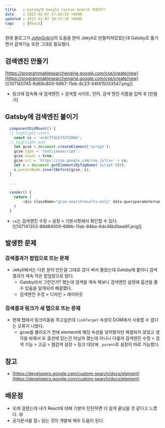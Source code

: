 ```yaml
---
title   : Gatsby에 Google Custom Search 적용하기   
date    : 2021-02-07 17:04:55 +0900
updated : 2021-02-07 18:15:28 +0900
tags    : [React]
---
```


 원래 블로그가 [JohnGrib](https://johngrib.github.io/)님의 도움을 받아 Jekyll로 만들어져있었는데 Gatsby로 옮기면서 검색기능 또한 그대로 필요했다.  
   
   
## 검색엔진 만들기    
[https://programmablesearchengine.google.com/cse/create/new](https://programmablesearchengine.google.com/cse/create/new)    
![[107140745-8d69c800-6967-11eb-8c23-64f415033547.png]]
 
 - 링크에 접속해 새 검색엔진 > 검색할 사이트, 언어, 검색 엔진 이름을 입력 후 [만들기]  
     
     
## Gatsby에 검색엔진 붙이기  

```js   
  componentDidMount() {
  // highlight-start
    const cx = 'ec8c77d15f537286d';
  // highlight-end  
    let gcse = document.createElement('script');
    gcse.type = 'text/javascript';
    gcse.async = true;
    gcse.src = 'https://cse.google.com/cse.js?cx=' + cx;
    let s = document.getElementsByTagName('script')[0];
    s.parentNode.insertBefore(gcse, s);
  }
  
  ... 
  
  render() {
    return (
        <div className="gcse-searchresults-only" data-queryparametername="searchString"></div>
    )
  }
```  

- `cx`는 검색엔진 수정 > 설정 > 기본사항에서 확인할 수 있다.   
![[107141353-89d84000-696b-11eb-94ba-6dc46b0bea91.png]]
  
  
  
## 발생한 문제  

### 검색결과가 팝업으로 뜨는 문제  
- Jekyll에서는 다른 분이 만든걸 그대로 갔다 써서 몰랐는데 Gatsby에 붙이니 검색결과가 계속 작은 팝업창으로 떴다.  
  - Gatsby라서 그런건가? 했는데 검색을 계속 해보니 검색엔진 설정에 옵션을 줄 수 있음을 알게되어 해결했다.  
  - 검색엔진 수정 > 디자인 > 레이아웃  
    
### 검색결과 링크가 새 탭으로 뜨는 문제  
- 현재 탭에서 링크이동을 하고싶은데 `linkTarget` 속성이 DOM에서 사용할 수 없다는 오류가 나왔다.  
  - gcse를 불러오기 전에 element에 해당 속성을 넣어봤지만 해결되지 않았고 생각을 바꿔서 또 옵션에 있는건 아닐까 했는데 아니나 다를까 검색엔진 수정 > 검색 기능 > 고급 > 웹검색 설정 > 링크 대상에 `_parent`로 설정이 따로 가능했다.  

## 참고  
- [https://developers.google.com/custom-search/docs/element](https://developers.google.com/custom-search/docs/element)  
  
## 배운점   
- 오래 걸렸는데 내가 React에 대해 기본이 탄탄하면 더 쉽게 끝났을 것 같다고 느꼈다. 😵    
- 공식문서를 잘~ 읽는 것이 개발에 매우 도움이 된다.  

